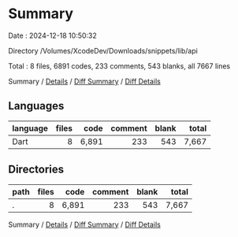 # Summary

Date : 2024-12-18 10:50:32

Directory /Volumes/XcodeDev/Downloads/snippets/lib/api

Total : 8 files,  6891 codes, 233 comments, 543 blanks, all 7667 lines

Summary / [Details](details.md) / [Diff Summary](diff.md) / [Diff Details](diff-details.md)

## Languages
| language | files | code | comment | blank | total |
| :--- | ---: | ---: | ---: | ---: | ---: |
| Dart | 8 | 6,891 | 233 | 543 | 7,667 |

## Directories
| path | files | code | comment | blank | total |
| :--- | ---: | ---: | ---: | ---: | ---: |
| . | 8 | 6,891 | 233 | 543 | 7,667 |

Summary / [Details](details.md) / [Diff Summary](diff.md) / [Diff Details](diff-details.md)